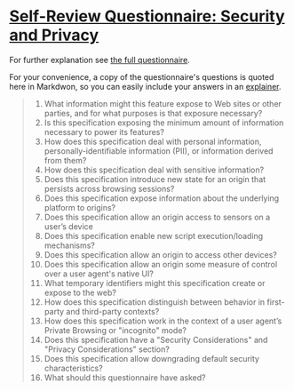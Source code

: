 # [Self-Review Questionnaire: Security and Privacy](https://w3ctag.github.io/security-questionnaire/)

For further explanation see [the full questionnaire](https://w3ctag.github.io/security-questionnaire/).

For your convenience, a copy of the questionnaire's questions is quoted here in Markdwon, so you can easily include your answers in an [explainer](https://github.com/w3ctag/w3ctag.github.io/blob/master/explainers.md).

> 01. What information might this feature expose to Web sites or other parties,
>     and for what purposes is that exposure necessary?
> 02. Is this specification exposing the minimum amount of information necessary
>     to power its features?
> 03. How does this specification deal with personal information,
>     personally-identifiable information (PII), or information derived from
>     them?
> 04. How does this specification deal with sensitive information?
> 05. Does this specification introduce new state for an origin that persists
>     across browsing sessions?
> 06. Does this specification expose information about the underlying
>     platform to origins?
> 07. Does this specification allow an origin access to sensors on a user’s
>     device
> 08. Does this specification enable new script execution/loading mechanisms?
> 09. Does this specification allow an origin to access other devices?
> 10. Does this specification allow an origin some measure of control over a user
>     agent's native UI?
> 11. What temporary identifiers might this specification create or expose
>     to the web?
> 12. How does this specification distinguish between behavior in first-party and
>     third-party contexts?
> 13. How does this specification work in the context of a user agent’s Private
>     Browsing or "incognito" mode?
> 14. Does this specification have a "Security Considerations" and "Privacy
>     Considerations" section?
> 15. Does this specification allow downgrading default security characteristics?
> 16. What should this questionnaire have asked?
